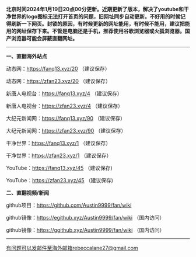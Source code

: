**北京时间2024年1月19日20点00分更新。近期更新了版本，解决了youtube和干净世界的logo图标无法打开首页的问题，旧网址同步自动更新。不好用的时候记得刷新一下网页。封锁的原因，有时候更新的网址能用，有时候不能用，建议把能用的网址保存下来。不管是电脑还是手机，推荐使用谷歌浏览器或火狐浏览器。国产浏览器可能会屏蔽直翻网址。**

***

**一、直翻海外站点**

动态网：https://fanq13.xyz/20 （建议保存）

动态网：https://zfan23.xyz/20 （建议保存）

新唐人电视台：https://fanq13.xyz/4 （建议保存）

新唐人电视台：https://zfan23.xyz/4 （建议保存）

大纪元新闻网：https://fanq13.xyz/90 （建议保存）

大纪元新闻网：https://zfan23.xyz/90 （建议保存）

干净世界：https://fanq13.xyz/1 （建议保存）

干净世界：https://zfan23.xyz/1 （建议保存）

YouTube：https://fanq13.xyz/45 （建议保存)

YouTube：https://zfan23.xyz/45 （建议保存)

**二、直翻视频/新闻**

github项目：https://github.com/Austin9999/fan/wiki

github镜像：https://egithub.xyz/Austin9999/fan/wiki （国内访问）

github镜像：https://ggithub.xyz/Austin9999/fan/wiki （国内访问）

***


有问题可以发邮件至海外邮箱rebeccalane27@gmail.com

